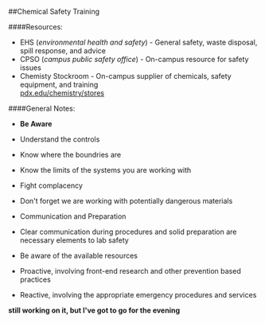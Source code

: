 ##Chemical Safety Training

####Resources:  
* EHS (_environmental health and safety_) - General safety, waste disposal, spill response, and advice
* CPSO (_campus public safety office_) - On-campus resource for safety issues
* Chemisty Stockroom - On-campus supplier of chemicals, safety equipment, and training  
 [pdx.edu/chemistry/stores](http://www.pdx.edu/chemistry/stores)


####General Notes:  
* **Be Aware**
 * Understand the controls
 * Know where the boundries are
 * Know the limits of the systems you are working with

* Fight complacency
 * Don't forget we are working with potentially dangerous materials

* Communication and Preparation
 * Clear communication during procedures and solid preparation are necessary elements to lab safety

* Be aware of the available resources
 * Proactive, involving front-end research and other prevention based practices
 * Reactive, involving the appropriate emergency procedures and services

**still working on it, but I've got to go for the evening**

